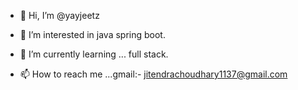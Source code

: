 - 👋 Hi, I’m @yayjeetz
- 👀 I’m interested in java spring boot.
- 🌱 I’m currently learning ... full stack.

- 📫 How to reach me ...gmail:- jitendrachoudhary1137@gmail.com

<!---
yayjeetz/yayjeetz is a ✨ special ✨ repository because its `README.md` (this file) appears on your GitHub profile.
You can click the Preview link to take a look at your changes.
--->
